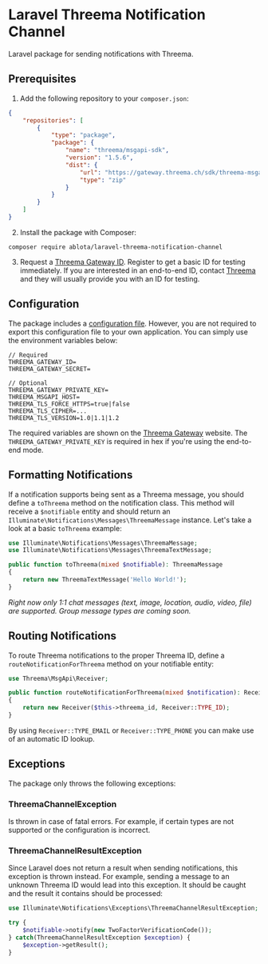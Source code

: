 # Laravel Threema Notification Channel

Laravel package for sending notifications with Threema.

## Prerequisites

1. Add the following repository to your `composer.json`:

```json
{
	"repositories": [
		{
			"type": "package",
			"package": {
				"name": "threema/msgapi-sdk",
				"version": "1.5.6",
				"dist": {
					"url": "https://gateway.threema.ch/sdk/threema-msgapi-sdk-php-1.5.6.zip",
					"type": "zip"
				}
			}
		}
	]
}
```

2. Install the package with Composer:

```shell
composer require ablota/laravel-threema-notification-channel
```

3. Request a [Threema Gateway ID](https://gateway.threema.ch/en/products). Register to get a basic ID for testing immediately. If you are interested in an end-to-end ID, contact [Threema](https://gateway.threema.ch/en/contact) and they will usually provide you with an ID for testing.

## Configuration

The package includes a [configuration file](config/threema.php). However, you are not required to export this configuration file to your own
application. You can simply use the environment variables below:

```shell
// Required
THREEMA_GATEWAY_ID=
THREEMA_GATEWAY_SECRET=

// Optional
THREEMA_GATEWAY_PRIVATE_KEY=
THREEMA_MSGAPI_HOST=
THREEMA_TLS_FORCE_HTTPS=true|false
THREEMA_TLS_CIPHER=...
THREEMA_TLS_VERSION=1.0|1.1|1.2
```

The required variables are shown on the [Threema Gateway](https://gateway.threema.ch/en/id) website. The `THREEMA_GATEWAY_PRIVATE_KEY` is required in
hex if you're using the end-to-end mode.

## Formatting Notifications

If a notification supports being sent as a Threema message, you should define a `toThreema` method on the notification class. This method will receive
a `$notifiable` entity and should return an `Illuminate\Notifications\Messages\ThreemaMessage` instance. Let's take a look at a basic `toThreema`
example:

```php
use Illuminate\Notifications\Messages\ThreemaMessage;
use Illuminate\Notifications\Messages\ThreemaTextMessage;

public function toThreema(mixed $notifiable): ThreemaMessage
{
	return new ThreemaTextMessage('Hello World!');
}
```

_Right now only 1:1 chat messages (text, image, location, audio, video, file) are supported. Group message types are coming soon._

## Routing Notifications

To route Threema notifications to the proper Threema ID, define a `routeNotificationForThreema` method on your notifiable entity:

```php
use Threema\MsgApi\Receiver;

public function routeNotificationForThreema(mixed $notification): Receiver
{
	return new Receiver($this->threema_id, Receiver::TYPE_ID);
}
```

By using `Receiver::TYPE_EMAIL` or `Receiver::TYPE_PHONE` you can make use of an automatic ID lookup.

## Exceptions

The package only throws the following exceptions:

### ThreemaChannelException

Is thrown in case of fatal errors. For example, if certain types are not supported or the configuration is incorrect.

### ThreemaChannelResultException

Since Laravel does not return a result when sending notifications, this exception is thrown instead.
For example, sending a message to an unknown Threema ID would lead into this exception.
It should be caught and the result it contains should be processed:

```php
use Illuminate\Notifications\Exceptions\ThreemaChannelResultException;

try {
	$notifiable->notify(new TwoFactorVerificationCode());
} catch(ThreemaChannelResultException $exception) {
	$exception->getResult();
}
```
